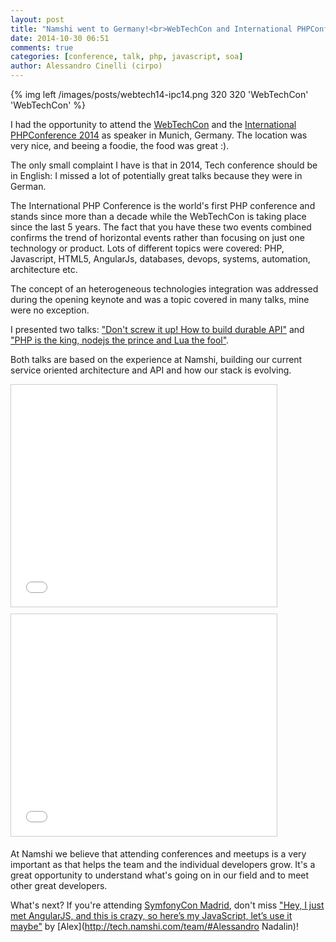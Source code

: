 ```yaml
---
layout: post
title: "Namshi went to Germany!<br>WebTechCon and International PHPConference 2014"
date: 2014-10-30 06:51
comments: true
categories: [conference, talk, php, javascript, soa]
author: Alessandro Cinelli (cirpo)
---
```


{% img left /images/posts/webtech14-ipc14.png 320 320 'WebTechCon' 'WebTechCon' %}

I had the opportunity to attend the [WebTechCon](http://webtechcon.de/2014/) and the [International PHPConference 2014](https://phpconference.com/2014) as speaker in Munich, Germany.
The location was very nice, and beeing a foodie, the food was great :).

The only small complaint I have is that in 2014, Tech conference should be in English: I missed a lot of potentially great talks because they were in German.

The International PHP Conference is the world's first PHP conference and stands since more than a decade while the WebTechCon is taking place 
since the last 5 years. 
The fact that you have these two events combined confirms the trend of horizontal events rather than focusing on just
one technology or product. 
Lots of different topics were covered: PHP, Javascript, HTML5, AngularJs, databases, devops, systems, automation, architecture etc.

The concept of an heterogeneous technologies integration was addressed during the opening keynote and was a topic covered in many talks, mine were no exception.

I presented two talks: ["Don't screw it up! How to build durable API"](http://www.slideshare.net/cirpo/don-t-screw-it-up-how-to-build-durable-api) and ["PHP is the king, nodejs the prince and Lua the fool"](http://www.slideshare.net/cirpo/php-is-the-king-nodejs-is-the-prince-and-lua-is-the-fool).

Both talks are based on the experience at Namshi, building our current service oriented architecture and API and how our stack is evolving.

<iframe src="//www.slideshare.net/slideshow/embed_code/40808376" width="425" height="355" frameborder="0" marginwidth="0" marginheight="0" scrolling="no" style="border:1px solid #CCC; border-width:1px; margin-bottom:5px; max-width: 100%;" allowfullscreen> </iframe> <div style="margin-bottom:5px"> </div>

<iframe src="//www.slideshare.net/slideshow/embed_code/40818800" width="425" height="355" frameborder="0" marginwidth="0" marginheight="0" scrolling="no" style="border:1px solid #CCC; border-width:1px; margin-bottom:5px; max-width: 100%;" allowfullscreen> </iframe> <div style="margin-bottom:5px">  </div>

At Namshi we believe that attending conferences and meetups is a very important as that helps the team and the individual developers grow.
It's a great opportunity to understand what's going on in our field and to meet other great developers.

What's next? If you're attending [SymfonyCon Madrid](http://madrid2014.symfony.com/), don't miss ["Hey, I just met AngularJS, and this is crazy, so here’s my JavaScript, let’s use it maybe"](http://madrid2014.symfony.com/speakers) by [Alex](http://tech.namshi.com/team/#Alessandro Nadalin)!
